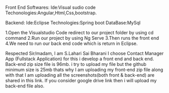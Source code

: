 Front End Softwares:
Ide:Visual sudio code
Techonologies:Angular,Html,Css,bootstrap.

Backend:
Ide:Eclipse
Technologies:Spring boot
DataBase:MySql

1.Open the Visualstudio Code redirect to our project folder by using cd command
2.Run our project by using Ng Serve
3.Then runs the front end
4.We need to run our back end code which is return in Eclipse.

Respected Sir/madam,
             I am S.Lahari Sai Bharani I choose Contact Manager App (Fullstack Application) for this i develop a front end and back end.
             Back-end zip size file is 96mb. i try to upload my file but the github minimum size is 25mb thats why I am uploading my front-end zip file along with that
             I am uploading all the screenshots(both front & back-end) are shared in this link.
             If you consider google drive link then i will upload my back-end file also.
             
             

